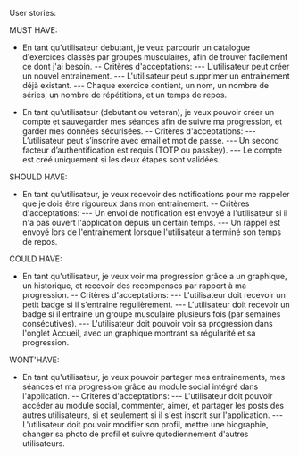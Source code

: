User stories:

MUST HAVE:
- En tant qu'utilisateur debutant, je veux parcourir un catalogue d'exercices classés par groupes musculaires, afin de trouver facilement ce dont j'ai besoin.
-- Critères d'acceptations:
--- L'utilisateur peut créer un nouvel entrainement.
--- L'utilisateur peut supprimer un entrainement déjà existant.
--- Chaque exercice contient, un nom, un nombre de séries, un nombre de répétitions, et un temps de repos.

- En tant qu'utilisateur (debutant ou veteran), je veux pouvoir créer un compte et sauvegarder mes séances afin de suivre ma progression, et garder mes données sécurisées.
-- Critères d'acceptations:
--- L’utilisateur peut s’inscrire avec email et mot de passe.
--- Un second facteur d’authentification est requis (TOTP ou passkey).
--- Le compte est créé uniquement si les deux étapes sont validées.


SHOULD HAVE:
- En tant qu'utilisateur, je veux recevoir des notifications pour me rappeler que je dois être rigoureux dans mon entrainement.
-- Critères d'acceptations:
--- Un envoi de notification est envoyé a l'utilisateur si il n'a pas ouvert l'application depuis un certain temps.
--- Un rappel est envoyé lors de l'entrainement lorsque l'utilisateur a terminé son temps de repos.


COULD HAVE:
- En tant qu'utilisateur, je veux voir ma progression grâce a un graphique, un historique, et recevoir des recompenses par rapport à ma progression.
-- Critères d'acceptations:
--- L'utilisateur doit recevoir un petit badge si il s'entraine regulièrement.
--- L'utilisateur doit recevoir un badge si il entraine un groupe musculaire plusieurs fois (par semaines consécutives).
--- L'utilisateur doit pouvoir voir sa progression dans l'onglet Accueil, avec un graphique montrant sa régularité et sa progression.


WONT'HAVE:
- En tant qu'utilisateur, je veux pouvoir partager mes entrainements, mes séances et ma progression grâce au module social intégré dans l'application.
-- Critères d'acceptations:
--- L'utilisateur doit pouvoir accéder au module social, commenter, aimer, et partager les posts des autres utilisateurs, si et seulement si il s'est inscrit sur l'application.
--- L'utilisateur doit pouvoir modifier son profil, mettre une biographie, changer sa photo de profil et suivre qutodiennement d'autres utilisateurs.
